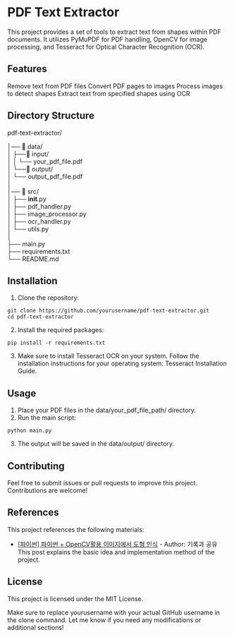 # PDF Text Extractor
This project provides a set of tools to extract text from shapes within PDF documents. It utilizes PyMuPDF for PDF handling, OpenCV for image processing, and Tesseract for Optical Character Recognition (OCR).
 
## Features
Remove text from PDF files
Convert PDF pages to images
Process images to detect shapes
Extract text from specified shapes using OCR
 
## Directory Structure
 
pdf-text-extractor/

│── 📂 data/                      
│   ├──📂 input/                        
│   │  └── your_pdf_file.pdf  
│   └──📂 output/  
│      └── output_pdf_file.pdf      
│        
│── 📂 src/                              
│   ├── __init__.py           
│   ├── pdf_handler.py             
│   ├── image_processor.py                
│   ├── ocr_handler.py                
│   └── utils.py                     
│        
├── main.py                      
├── requirements.txt                  
└── README.md                        


## Installation
1. Clone the repository:
````
git clone https://github.com/yourusername/pdf-text-extractor.git
cd pdf-text-extractor
````

2. Install the required packages:
````
pip install -r requirements.txt
````
3. Make sure to install Tesseract OCR on your system. Follow the installation instructions for your operating system: Tesseract Installation Guide.

## Usage
1. Place your PDF files in the data/your_pdf_file_path/ directory.
2. Run the main script:
````
python main.py
````
3. The output will be saved in the data/output/ directory.
   
## Contributing
Feel free to submit issues or pull requests to improve this project. Contributions are welcome!

## References
This project references the following materials:

- [[파이썬] 파이썬 + OpenCV활용 이미지에서 도형 인식]([blog_link](https://blog.naver.com/sharedrecord/222576941770)) - Author: 기록과 공유  
  This post explains the basic idea and implementation method of the project.

## License
This project is licensed under the MIT License.

Make sure to replace yourusername with your actual GitHub username in the clone command. Let me know if you need any modifications or additional sections!


